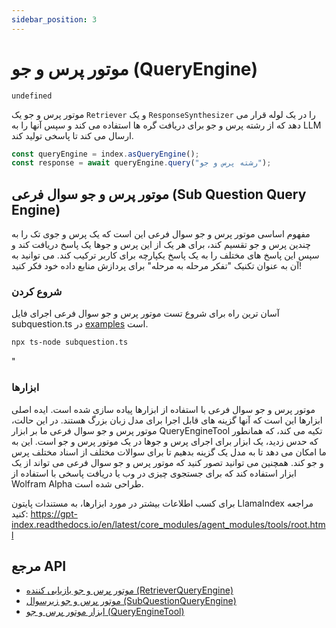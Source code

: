 ```yaml
---
sidebar_position: 3
---
```


# موتور پرس و جو (QueryEngine)

`undefined`

موتور پرس و جو یک `Retriever` و یک `ResponseSynthesizer` را در یک لوله قرار می دهد که از رشته پرس و جو برای دریافت گره ها استفاده می کند و سپس آنها را به LLM ارسال می کند تا پاسخی تولید کند.

```typescript
const queryEngine = index.asQueryEngine();
const response = await queryEngine.query("رشته پرس و جو");
```

## موتور پرس و جو سوال فرعی (Sub Question Query Engine)

مفهوم اساسی موتور پرس و جو سوال فرعی این است که یک پرس و جوی تک را به چندین پرس و جو تقسیم کند، برای هر یک از این پرس و جوها یک پاسخ دریافت کند و سپس این پاسخ های مختلف را به یک پاسخ یکپارچه برای کاربر ترکیب کند. می توانید به آن به عنوان تکنیک "تفکر مرحله به مرحله" برای پردازش منابع داده خود فکر کنید!

### شروع کردن

آسان ترین راه برای شروع تست موتور پرس و جو سوال فرعی اجرای فایل subquestion.ts در [examples](https://github.com/run-llama/LlamaIndexTS/blob/main/examples/subquestion.ts) است.

```bash
npx ts-node subquestion.ts
```

"

### ابزارها

موتور پرس و جو سوال فرعی با استفاده از ابزارها پیاده سازی شده است. ایده اصلی ابزارها این است که آنها گزینه های قابل اجرا برای مدل زبان بزرگ هستند. در این حالت، موتور پرس و جو سوال فرعی ما بر ابزار QueryEngineTool تکیه می کند، که همانطور که حدس زدید، یک ابزار برای اجرای پرس و جوها در یک موتور پرس و جو است. این به ما امکان می دهد تا به مدل یک گزینه بدهیم تا برای سوالات مختلف از اسناد مختلف پرس و جو کند. همچنین می توانید تصور کنید که موتور پرس و جو سوال فرعی می تواند از یک ابزار استفاده کند که برای جستجوی چیزی در وب یا دریافت پاسخی با استفاده از Wolfram Alpha طراحی شده است.

برای کسب اطلاعات بیشتر در مورد ابزارها، به مستندات پایتون LlamaIndex مراجعه کنید: https://gpt-index.readthedocs.io/en/latest/core_modules/agent_modules/tools/root.html

## مرجع API

- [موتور پرس و جو بازیابی کننده (RetrieverQueryEngine)](../../api/classes/RetrieverQueryEngine.md)
- [موتور پرس و جو زیرسوال (SubQuestionQueryEngine)](../../api/classes/SubQuestionQueryEngine.md)
- [ابزار موتور پرس و جو (QueryEngineTool)](../../api/interfaces/QueryEngineTool.md)

